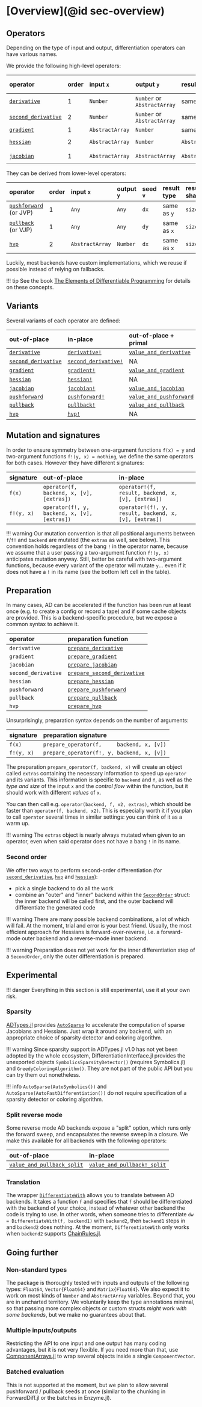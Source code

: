 # [Overview](@id sec-overview)

## Operators

Depending on the type of input and output, differentiation operators can have various names.

We provide the following high-level operators:

| operator                    | order | input  `x`      | output   `y`                | result type      | result shape             |
| :-------------------------- | :---- | :-------------- | :-------------------------- | :--------------- | :----------------------- |
| [`derivative`](@ref)        | 1     | `Number`        | `Number` or `AbstractArray` | same as `y`      | `size(y)`                |
| [`second_derivative`](@ref) | 2     | `Number`        | `Number` or `AbstractArray` | same as `y`      | `size(y)`                |
| [`gradient`](@ref)          | 1     | `AbstractArray` | `Number`                    | same as `x`      | `size(x)`                |
| [`hessian`](@ref)           | 2     | `AbstractArray` | `Number`                    | `AbstractMatrix` | `(length(x), length(x))` |
| [`jacobian`](@ref)          | 1     | `AbstractArray` | `AbstractArray`             | `AbstractMatrix` | `(length(y), length(x))` |

They can be derived from lower-level operators:

| operator                       | order | input  `x`      | output   `y` | seed `v` | result type | result shape |
| :----------------------------- | :---- | :-------------- | :----------- | :------- | :---------- | :----------- |
| [`pushforward`](@ref) (or JVP) | 1     | `Any`           | `Any`        | `dx`     | same as `y` | `size(y)`    |
| [`pullback`](@ref) (or VJP)    | 1     | `Any`           | `Any`        | `dy`     | same as `x` | `size(x)`    |
| [`hvp`](@ref)                  | 2     | `AbstractArray` | `Number`     | `dx`     | same as `x` | `size(x)`    |

Luckily, most backends have custom implementations, which we reuse if possible instead of relying on fallbacks.

!!! tip
    See the book [The Elements of Differentiable Programming](https://arxiv.org/abs/2403.14606) for details on these concepts.

## Variants

Several variants of each operator are defined:

| out-of-place                | in-place                     | out-of-place + primal           | in-place + primal                |
| :-------------------------- | :--------------------------- | :------------------------------ | :------------------------------- |
| [`derivative`](@ref)        | [`derivative!`](@ref)        | [`value_and_derivative`](@ref)  | [`value_and_derivative!`](@ref)  |
| [`second_derivative`](@ref) | [`second_derivative!`](@ref) | NA                              | NA                               |
| [`gradient`](@ref)          | [`gradient!`](@ref)          | [`value_and_gradient`](@ref)    | [`value_and_gradient!`](@ref)    |
| [`hessian`](@ref)           | [`hessian!`](@ref)           | NA                              | NA                               |
| [`jacobian`](@ref)          | [`jacobian!`](@ref)          | [`value_and_jacobian`](@ref)    | [`value_and_jacobian!`](@ref)    |
| [`pushforward`](@ref)       | [`pushforward!`](@ref)       | [`value_and_pushforward`](@ref) | [`value_and_pushforward!`](@ref) |
| [`pullback`](@ref)          | [`pullback!`](@ref)          | [`value_and_pullback`](@ref)    | [`value_and_pullback!`](@ref)    |
| [`hvp`](@ref)               | [`hvp!`](@ref)               | NA                              | NA                               |

## Mutation and signatures

In order to ensure symmetry between one-argument functions `f(x) = y` and two-argument functions `f!(y, x) = nothing`, we define the same operators for both cases.
However they have different signatures:

| signature  | out-of-place                                 | in-place                                              |
| :--------- | :------------------------------------------- | :---------------------------------------------------- |
| `f(x)`     | `operator(f,     backend, x, [v], [extras])` | `operator!(f,     result, backend, x, [v], [extras])` |
| `f!(y, x)` | `operator(f!, y, backend, x, [v], [extras])` | `operator!(f!, y, result, backend, x, [v], [extras])` |

!!! warning
    Our mutation convention is that all positional arguments between `f`/`f!` and `backend` are mutated (the `extras` as well, see below).
    This convention holds regardless of the bang `!` in the operator name, because we assume that a user passing a two-argument function `f!(y, x)` anticipates mutation anyway.
    Still, better be careful with two-argument functions, because every variant of the operator will mutate `y`... even if it does not have a `!` in its name (see the bottom left cell in the table).

## Preparation

In many cases, AD can be accelerated if the function has been run at least once (e.g. to create a config or record a tape) and if some cache objects are provided.
This is a backend-specific procedure, but we expose a common syntax to achieve it.

| operator            | preparation function                |
| :------------------ | :---------------------------------- |
| `derivative`        | [`prepare_derivative`](@ref)        |
| `gradient`          | [`prepare_gradient`](@ref)          |
| `jacobian`          | [`prepare_jacobian`](@ref)          |
| `second_derivative` | [`prepare_second_derivative`](@ref) |
| `hessian`           | [`prepare_hessian`](@ref)           |
| `pushforward`       | [`prepare_pushforward`](@ref)       |
| `pullback`          | [`prepare_pullback`](@ref)          |
| `hvp`               | [`prepare_hvp`](@ref)               |

Unsurprisingly, preparation syntax depends on the number of arguments:

| signature  | preparation signature                      |
| :--------- | :----------------------------------------- |
| `f(x)`     | `prepare_operator(f,     backend, x, [v])` |
| `f!(y, x)` | `prepare_operator(f!, y, backend, x, [v])` |

The preparation `prepare_operator(f, backend, x)` will create an object called `extras` containing the necessary information to speed up `operator` and its variants.
This information is specific to `backend` and `f`, as well as the _type and size_ of the input `x` and the _control flow_ within the function, but it should work with different _values_ of `x`.

You can then call e.g. `operator(backend, f, x2, extras)`, which should be faster than `operator(f, backend, x2)`.
This is especially worth it if you plan to call `operator` several times in similar settings: you can think of it as a warm up.

!!! warning
    The `extras` object is nearly always mutated when given to an operator, even when said operator does not have a bang `!` in its name.

### Second order

We offer two ways to perform second-order differentiation (for [`second_derivative`](@ref), [`hvp`](@ref) and [`hessian`](@ref)):

- pick a single backend to do all the work
- combine an "outer" and "inner" backend within the [`SecondOrder`](@ref) struct: the inner backend will be called first, and the outer backend will differentiate the generated code

!!! warning
    There are many possible backend combinations, a lot of which will fail.
    At the moment, trial and error is your best friend.
    Usually, the most efficient approach for Hessians is forward-over-reverse, i.e. a forward-mode outer backend and a reverse-mode inner backend.

!!! warning
    Preparation does not yet work for the inner differentiation step of a `SecondOrder`, only the outer differentiation is prepared.

## Experimental

!!! danger
    Everything in this section is still experimental, use it at your own risk.

### Sparsity

[ADTypes.jl](https://github.com/SciML/ADTypes.jl) provides [`AutoSparse`](@ref) to accelerate the computation of sparse Jacobians and Hessians.
Just wrap it around any backend, with an appropriate choice of sparsity detector and coloring algorithm.

!!! warning
    Since sparsity support in ADTypes.jl v1.0 has not yet been adopted by the whole ecosystem, DifferentiationInterface.jl provides the unexported objects `SymbolicsSparsityDetector()` (requires Symbolics.jl) and `GreedyColoringAlgorithm()`.
    They are not part of the public API but you can try them out nonetheless.

!!! info
    `AutoSparse(AutoSymbolics())` and `AutoSparse(AutoFastDifferentiation())` do not require specification of a sparsity detector or coloring algorithm.

### Split reverse mode

Some reverse mode AD backends expose a "split" option, which runs only the forward sweep, and encapsulates the reverse sweep in a closure.
We make this available for all backends with the following operators:

| out-of-place                       | in-place                            |
| :--------------------------------- | :---------------------------------- |
| [`value_and_pullback_split`](@ref) | [`value_and_pullback!_split`](@ref) |

### Translation

The wrapper [`DifferentiateWith`](@ref) allows you to translate between AD backends.
It takes a function `f` and specifies that `f` should be differentiated with the backend of your choice, instead of whatever other backend the code is trying to use.
In other words, when someone tries to differentiate `dw = DifferentiateWith(f, backend1)` with `backend2`, then `backend1` steps in and `backend2` does nothing.
At the moment, `DifferentiateWith` only works when `backend2` supports [ChainRules.jl](https://github.com/JuliaDiff/ChainRules.jl).

## Going further

### Non-standard types

The package is thoroughly tested with inputs and outputs of the following types: `Float64`, `Vector{Float64}` and `Matrix{Float64}`.
We also expect it to work on most kinds of `Number` and `AbstractArray` variables.
Beyond that, you are in uncharted territory.
We voluntarily keep the type annotations minimal, so that passing more complex objects or custom structs _might work with some backends_, but we make no guarantees about that.

### Multiple inputs/outputs

Restricting the API to one input and one output has many coding advantages, but it is not very flexible.
If you need more than that, use [ComponentArrays.jl](https://github.com/jonniedie/ComponentArrays.jl) to wrap several objects inside a single `ComponentVector`.

### Batched evaluation

This is not supported at the moment, but we plan to allow several pushforward / pullback seeds at once (similar to the chunking in ForwardDiff.jl or the batches in Enzyme.jl).
